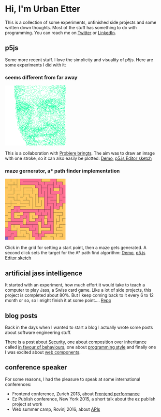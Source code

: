 # Hi, I'm Urban Etter

This is a collection of some experiments, unfinished side projects and some written down thoughts. Most of the stuff has something to do with programming. You can reach me on [Twitter](https://twitter.com/urbmc) or [LinkedIn](https://www.linkedin.com/in/urban-etter/).

## p5js
Some more recent stuff. I love the simplicity and visuality of p5js. Here are some experiments I did with it:


### seems different from far away
![from far away](assets/from_far_away.png)

This is a collaboration with [Probiere bringts](https://www.instagram.com/probiere_bringts). The aim was to draw an image with one stroke, so it can also easily be plotted: [Demo](p5js/faraway), [p5.js Editor sketch](https://editor.p5js.org/urban/sketches/_wJiaSFMS)


### maze gernerator, a* path finder implementation
![maze generator](assets/maze.png)


Click in the grid for setting a start point, then a maze gets generated. A second click sets the target for the A* path find algorithm: [Demo](p5js/maze), [p5.js Editor sketch](https://editor.p5js.org/urban/sketches/1V9ImiKsw)

## artificial jass intelligence
It started with an experiment, how much effort it would take to teach a computer to play Jass, a Swiss card game. Like a lot of side projects, this project is completed about 80%. But I keep coming back to it every 6 to 12 month or so, so I might finish it at some point.... [Repo](https://github.com/urbanetter/jassy)

## blog posts
Back in the days when I wanted to start a blog I actually wrote some posts about software engineering stuff. 

There is a post about [Security](written/on-security.md), one about composition over inheritance called [in favour of behaviours](written/in-favour-of-behaviours.md), one about [programming style](written/webdevelopment-for-humans.md) and finally one I was excited about [web components](written/web-components.html).

## conference speaker
For some reasons, I had the pleasure to speak at some international conferences:

* Frontend conference, Zurich 2013, about [Frontend performance](talked/frontend_performance.html)
* Ez Publish conference, New York 2015, a short talk about the ez publish project at work
* Web summer camp, Rovinj 2016, about [APIs](https://2016.websummercamp.com/eZ-Publish/Practical-APIs-with-eZ-Publish-eZ-Platform)

